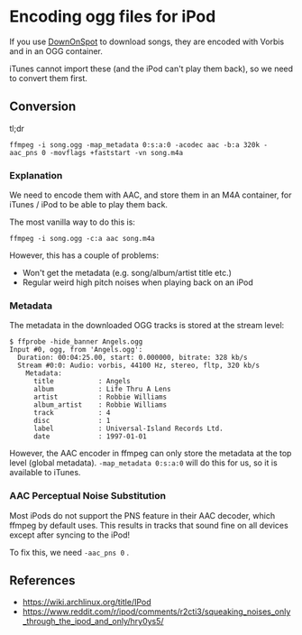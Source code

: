 # Encoding ogg files for iPod

If you use [DownOnSpot](https://github.com/oSumAtrIX/DownOnSpot) to download songs, they are encoded with Vorbis and in an OGG container.

iTunes cannot import these (and the iPod can't play them back), so we need to convert them first.

## Conversion

tl;dr

```
ffmpeg -i song.ogg -map_metadata 0:s:a:0 -acodec aac -b:a 320k -aac_pns 0 -movflags +faststart -vn song.m4a
```

### Explanation

We need to encode them with AAC, and store them in an M4A container, for iTunes / iPod to be able to play them back.

The most vanilla way to do this is:

```
ffmpeg -i song.ogg -c:a aac song.m4a
```

However, this has a couple of problems:

* Won't get the metadata (e.g. song/album/artist title etc.)
* Regular weird high pitch noises when playing back on an iPod

### Metadata

The metadata in the downloaded OGG tracks is stored at the stream level:

```
$ ffprobe -hide_banner Angels.ogg
Input #0, ogg, from 'Angels.ogg':
  Duration: 00:04:25.00, start: 0.000000, bitrate: 328 kb/s
  Stream #0:0: Audio: vorbis, 44100 Hz, stereo, fltp, 320 kb/s
    Metadata:
      title           : Angels
      album           : Life Thru A Lens
      artist          : Robbie Williams
      album_artist    : Robbie Williams
      track           : 4
      disc            : 1
      label           : Universal-Island Records Ltd.
      date            : 1997-01-01
```

However, the AAC encoder in ffmpeg can only store the metadata at the top level (global metadata). `-map_metadata 0:s:a:0` will do this for us, so it is available to iTunes.

### AAC Perceptual Noise Substitution

Most iPods do not support the PNS feature in their AAC decoder, which ffmpeg by default uses. This results in tracks that sound fine on all devices except after syncing to the iPod!

To fix this, we need `-aac_pns 0` .

## References

* https://wiki.archlinux.org/title/IPod
* https://www.reddit.com/r/ipod/comments/r2cti3/squeaking_noises_only_through_the_ipod_and_only/hry0ys5/
